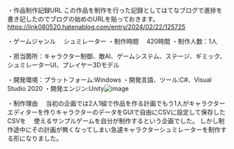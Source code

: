 ・作品制作記録URL
この作品を制作を行った記録としてはてなブログで進捗を書き記したのでブログの始めのURLを貼っておきます。
https://link080520.hatenablog.com/entry/2024/02/22/125725

・ゲームジャンル
　シュミレーター
・制作時間
　420時間
・制作人数：1人

・担当箇所：キャラクター制御、敵AI、ゲームシステム、ステージ、ギミック、シュミレーターUI、プレイヤー3Dモデル

・開発環境：プラットフォーム:Windows
・開発言語、ツール:C#、Visual Studio 2020
・開発エンジン:Unity![image](https://github.com/user-attachments/assets/4812e9fb-f11f-4515-a447-4d357fee6e80)

・制作理由
　当初の企画では2人1組で作品を作る計画でもう1人がキャラクターエディターを作りキャラクターのデータをGUIで自由にCSVに設定して保存したCSVを
　使えるサンプルゲームを自分が制作するという企画でした。
  しかし制作途中にその計画が無くなってしまい急遽キャラクターシュミレーターを制作する形になりました。
